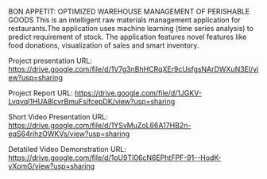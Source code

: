 BON APPETIT: OPTIMIZED WAREHOUSE MANAGEMENT OF PERISHABLE GOODS
This is an intelligent raw materials management application for restaurants.The application uses machine learning (time series analysis) to predict requirement of stock. 
The application features novel features like food donations, visualization of sales and smart inventory.

Project presentation URL: https://drive.google.com/file/d/1V7g3nBhHCRqXEr9cUsfgsNArDWXuN3El/view?usp=sharing

Project Report URL: https://drive.google.com/file/d/1JGKV-LvqvqI1HUA8lcvrBmuFsifcepDK/view?usp=sharing

Short Video Presentation URL: https://drive.google.com/file/d/1YSvMuZoL66A17HB2n-eqS64rihzOWKVs/view?usp=sharing

Detatiled Video Demonstration URL: https://drive.google.com/file/d/1oU9TI06cN6EPhtFPF-91--HodK-yXomG/view?usp=sharing
